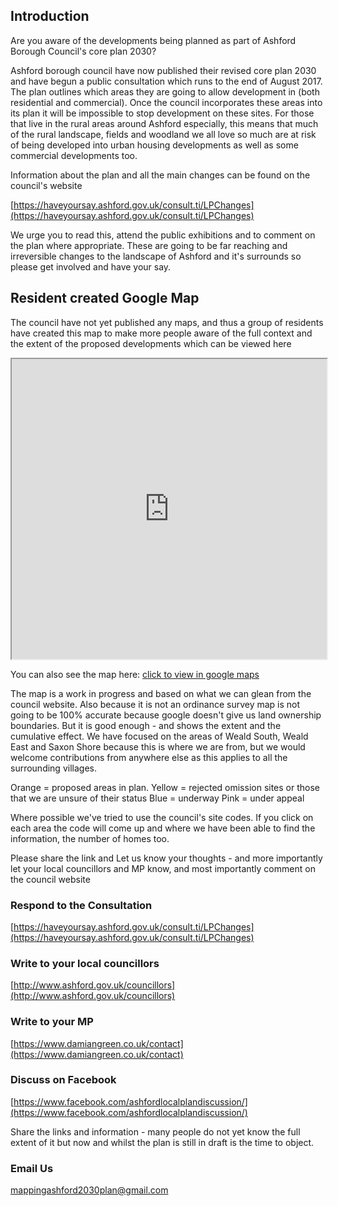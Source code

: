 ## Introduction

Are you aware of the developments being planned as part of Ashford Borough Council's core plan 2030?

Ashford borough council have now published their revised core plan 2030 and have begun a public consultation which runs to the end of August 2017. The plan outlines which areas they are going to allow development in (both residential and commercial).  Once the council incorporates these areas into its plan it will be impossible to stop development on these sites. For those that live in the rural areas around Ashford especially, this means that much  of the rural landscape, fields  and woodland we all love so much are at risk of being developed into urban housing developments as well as some commercial developments too. 

Information about the plan and all the main changes can be found on the council's website

[https://haveyoursay.ashford.gov.uk/consult.ti/LPChanges](https://haveyoursay.ashford.gov.uk/consult.ti/LPChanges)


We urge you to read this, attend the public exhibitions and to comment on the plan where appropriate. These are going to be  far reaching and irreversible changes to the landscape of Ashford and it's surrounds so please get involved and have your say.

## Resident created Google Map

The council have not yet published any maps, and thus a group of residents have created this map to make more people aware of the full context and the extent of the proposed developments which can be viewed here

<iframe src="https://www.google.com/maps/d/embed?mid=1eK9Jhuzd8l9kXB0t355LFvCOJMw" width="100%" height="480"></iframe>

You can also see the map here:  [click to view in google maps](https://www.google.co.uk/maps/@51.1074543,0.823524,13z/data=!4m2!6m1!1s1eK9Jhuzd8l9kXB0t355LFvCOJMw)


The map is a work in progress and based on what we can glean from the council website. Also because it is not an ordinance survey map is not going to be 100% accurate because google doesn't give us land ownership boundaries. But it is good enough - and shows the extent and the cumulative effect. We have focused on the areas of Weald South, Weald East and Saxon Shore because this is where we are from, but we would welcome contributions from anywhere else as this applies to all the surrounding villages.

Orange = proposed areas in plan. 
Yellow = rejected omission sites or those that we are unsure of their status
Blue = underway
Pink = under appeal  

Where possible we've tried to use the council's site codes. If you click on each area the code will come up and where we have been able to find the information, the number of homes too. 

Please share the link and Let us know your thoughts - and more importantly let your local councillors and MP know, and most importantly comment on the council website

### Respond to the Consultation
[https://haveyoursay.ashford.gov.uk/consult.ti/LPChanges](https://haveyoursay.ashford.gov.uk/consult.ti/LPChanges)


### Write to your local councillors

[http://www.ashford.gov.uk/councillors](http://www.ashford.gov.uk/councillors)

### Write to your MP 

[https://www.damiangreen.co.uk/contact](https://www.damiangreen.co.uk/contact)


### Discuss on Facebook

[https://www.facebook.com/ashfordlocalplandiscussion/](https://www.facebook.com/ashfordlocalplandiscussion/)

Share the links and information - many people do not yet know the full extent of it but now and whilst the plan is still in draft is the time to object.

### Email Us

mappingashford2030plan@gmail.com








